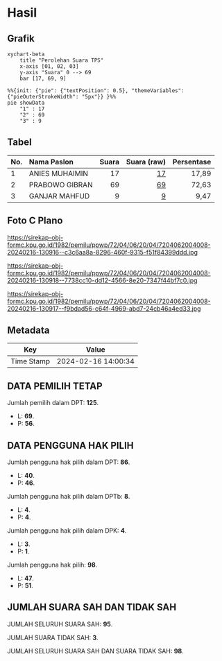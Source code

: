 # Hasil

## Grafik

```mermaid
xychart-beta
    title "Perolehan Suara TPS"
    x-axis [01, 02, 03]
    y-axis "Suara" 0 --> 69
    bar [17, 69, 9]
```

```mermaid
%%{init: {"pie": {"textPosition": 0.5}, "themeVariables": {"pieOuterStrokeWidth": "5px"}} }%%
pie showData
    "1" : 17
    "2" : 69
    "3" : 9
```

## Tabel

| No. | Nama Paslon    | Suara | Suara (raw) | Persentase |
|:--- |:-------------- | -----:| -----------:| ----------:|
| 1   | ANIES MUHAIMIN | 17    | [17][p-1]   | 17,89      |
| 2   | PRABOWO GIBRAN | 69    | [69][p-2]   | 72,63      |
| 3   | GANJAR MAHFUD  | 9     | [9][p-3]    | 9,47       |


[p-1]: https://github.com/gigit-pemilu/pemilu-2024-72-sulawesi-tengah/blob/main/pilpres/hitung-suara/sub/72-sulawesi-tengah/sub/04-toli-toli/sub/06-lampasio/sub/2004-lampasio/sub/008-tps/sub/paslon-1.txt
[p-2]: https://github.com/gigit-pemilu/pemilu-2024-72-sulawesi-tengah/blob/main/pilpres/hitung-suara/sub/72-sulawesi-tengah/sub/04-toli-toli/sub/06-lampasio/sub/2004-lampasio/sub/008-tps/sub/paslon-2.txt
[p-3]: https://github.com/gigit-pemilu/pemilu-2024-72-sulawesi-tengah/blob/main/pilpres/hitung-suara/sub/72-sulawesi-tengah/sub/04-toli-toli/sub/06-lampasio/sub/2004-lampasio/sub/008-tps/sub/paslon-3.txt

## Foto C Plano

https://sirekap-obj-formc.kpu.go.id/1982/pemilu/ppwp/72/04/06/20/04/7204062004008-20240216-130916--c3c6aa8a-8296-460f-9315-f51f84399ddd.jpg

https://sirekap-obj-formc.kpu.go.id/1982/pemilu/ppwp/72/04/06/20/04/7204062004008-20240216-130918--7738cc10-dd12-4566-8e20-7347f44bf7c0.jpg

https://sirekap-obj-formc.kpu.go.id/1982/pemilu/ppwp/72/04/06/20/04/7204062004008-20240216-130917--f9bdad56-c64f-4969-abd7-24cb46a4ed33.jpg


## Metadata

| Key        | Value               |
| ---------- | ------------------- |
| Time Stamp | 2024-02-16 14:00:34 |


## DATA PEMILIH TETAP

Jumlah pemilih dalam DPT: **125**.
 * L: **69**.
 * P: **56**.

## DATA PENGGUNA HAK PILIH

Jumlah pengguna hak pilih dalam DPT: **86**.
 * L: **40**.
 * P: **46**.

Jumlah pengguna hak pilih dalam DPTb: **8**.
 * L: **4**.
 * P: **4**.

Jumlah pengguna hak pilih dalam DPK: **4**.
 * L: **3**.
 * P: **1**.

Jumlah pengguna hak pilih: **98**.
 * L: **47**.
 * P: **51**.

## JUMLAH SUARA SAH DAN TIDAK SAH

JUMLAH SELURUH SUARA SAH: **95**.

JUMLAH SUARA TIDAK SAH: **3**.

JUMLAH SELURUH SUARA SAH DAN SUARA TIDAK SAH: **98**.


